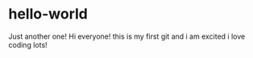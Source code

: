 # hello-world
Just another one!
Hi everyone! this is my first git and i am excited
i love coding lots!
